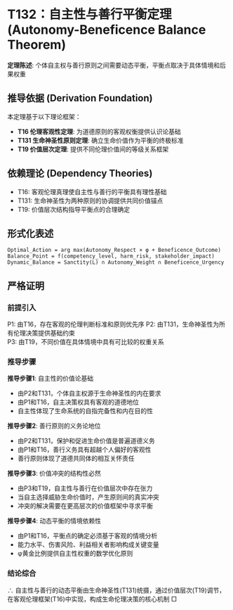 # T132：自主性与善行平衡定理 (Autonomy-Beneficence Balance Theorem)  

**定理陈述**: 个体自主权与善行原则之间需要动态平衡，平衡点取决于具体情境和后果权重  

## 推导依据 (Derivation Foundation)
本定理基于以下理论框架：
- **T16 伦理客观性定理**: 为道德原则的客观权衡提供认识论基础
- **T131 生命神圣性原则定理**: 确立生命价值作为平衡的终极标准
- **T19 价值层次定理**: 提供不同伦理价值间的等级关系框架

## 依赖理论 (Dependency Theories)
- T16: 客观伦理真理使自主性与善行的平衡具有理性基础
- T131: 生命神圣性为两种原则的协调提供共同价值锚点
- T19: 价值层次结构指导平衡点的合理确定

## 形式化表述  
```
Optimal_Action = arg max(Autonomy_Respect × φ + Beneficence_Outcome)  
Balance_Point = f(competency_level, harm_risk, stakeholder_impact)  
Dynamic_Balance = Sanctity(L) ∩ Autonomy_Weight ∩ Beneficence_Urgency
```

## 严格证明

### 前提引入
P1: 由T16，存在客观的伦理判断标准和原则优先序
P2: 由T131，生命神圣性为所有伦理决策提供基础约束  
P3: 由T19，不同价值在具体情境中具有可比较的权重关系  

### 推导步骤

**推导步骤1**: 自主性的价值论基础  
- 由P2和T131，个体自主权源于生命神圣性的内在要求
- 由P1和T16，自主决策权具有客观的道德地位
- 自主性体现了生命系统的自指完备性和内在目的性

**推导步骤2**: 善行原则的义务论地位
- 由P2和T131，保护和促进生命价值是普遍道德义务
- 由P1和T16，善行义务具有超越个人偏好的客观性
- 善行原则体现了道德共同体的相互关怀责任

**推导步骤3**: 价值冲突的结构性必然
- 由P3和T19，自主性与善行在价值层次中存在张力
- 当自主选择威胁生命价值时，产生原则间的真实冲突
- 冲突的解决需要在更高层次的价值框架中寻求平衡

**推导步骤4**: 动态平衡的情境依赖性
- 由P1和T16，平衡点的确定必须基于客观的情境分析
- 能力水平、伤害风险、利益相关者影响构成关键变量
- φ黄金比例提供自主性权重的数学优化原则

### 结论综合
∴ 自主性与善行的动态平衡由生命神圣性(T131)统摄，通过价值层次(T19)调节，在客观伦理框架(T16)中实现，构成生命伦理决策的核心机制 □  
